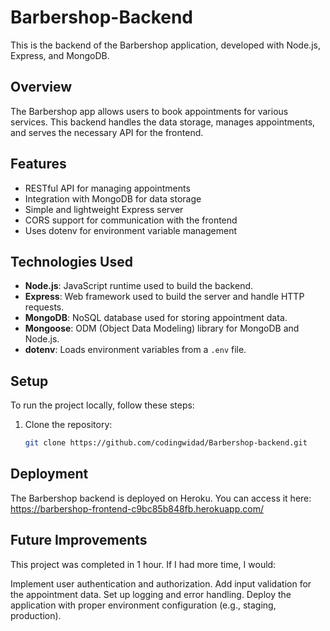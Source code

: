 # Barbershop-Backend

This is the backend of the Barbershop application, developed with Node.js, Express, and MongoDB.

## Overview
The Barbershop app allows users to book appointments for various services. This backend handles the data storage, manages appointments, and serves the necessary API for the frontend.

## Features
- RESTful API for managing appointments
- Integration with MongoDB for data storage
- Simple and lightweight Express server
- CORS support for communication with the frontend
- Uses dotenv for environment variable management

## Technologies Used
- **Node.js**: JavaScript runtime used to build the backend.
- **Express**: Web framework used to build the server and handle HTTP requests.
- **MongoDB**: NoSQL database used for storing appointment data.
- **Mongoose**: ODM (Object Data Modeling) library for MongoDB and Node.js.
- **dotenv**: Loads environment variables from a `.env` file.

## Setup
To run the project locally, follow these steps:

1. Clone the repository:
   ```bash
   git clone https://github.com/codingwidad/Barbershop-backend.git


## Deployment
The Barbershop backend is deployed on Heroku. You can access it here: https://barbershop-frontend-c9bc85b848fb.herokuapp.com/

## Future Improvements
This project was completed in 1 hour. If I had more time, I would:

Implement user authentication and authorization.
Add input validation for the appointment data.
Set up logging and error handling.
Deploy the application with proper environment configuration (e.g., staging, production).